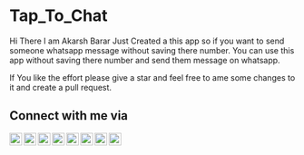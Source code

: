 # Tap_To_Chat

Hi There I am   Akarsh Barar
Just Created a this app so if you want to send someone whatsapp message without  saving there number.
You can use this app without saving there number and send them message on whatsapp.

If You like the effort please give a star and feel free to ame some changes to it and create a pull request.
 
 ## Connect with me via

<a href="https://twitter.com/CodeCave2">
  <img align="left" alt="CodeCave's Twitter" width="22px" src="https://cdn.jsdelivr.net/npm/simple-icons@v3/icons/twitter.svg" />
</a>
<a href="https://twitter.com/AkarshBarar">
  <img align="left" alt="Akarsh's Twitter" width="22px" src="https://cdn.jsdelivr.net/npm/simple-icons@v3/icons/twitter.svg" />
</a>
<a href="https://www.linkedin.com/in/akarsh-barar-50588b131/">
  <img align="left" alt="Akarsh Barar's Linkdein" width="22px" src="https://cdn.jsdelivr.net/npm/simple-icons@v3/icons/linkedin.svg" />
</a>
<a href="https://github.com/akarshbarar">
  <img align="left" alt="Akarsh Barar's Github" width="22px" src="https://cdn.jsdelivr.net/npm/simple-icons@v3/icons/github.svg" />
</a>
<a href="https://www.instagram.com/mycodecave/">
  <img align="left" alt="Akarsh Barar || CodeCave 's Instagram" width="22px" src="https://cdn.jsdelivr.net/npm/simple-icons@v3/icons/instagram.svg" />
</a>
<a href="https://www.facebook.com/akarsh.barar.7">
  <img align="left" alt="Akarsh Barar's Facebook" width="22px" src="https://cdn.jsdelivr.net/npm/simple-icons@v3/icons/facebook.svg" />
</a>
<a href="https://www.youtube.com/c/CodeCave">
  <img align="left" alt="CodeCave's Youtube" width="22px" src="https://cdn.jsdelivr.net/npm/simple-icons@v3/icons/youtube.svg" />
</a>
<a href="https://chat.whatsapp.com/JoALuglQOKtHeNXE0wlfoK">
  <img align="left" alt="Join Whatsapp Group" width="22px" src="https://cdn.jsdelivr.net/npm/simple-icons@v3/icons/whatsapp.svg" />
</a>


